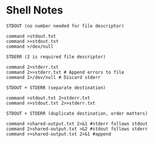 
# Shell Notes

    STDOUT (no number needed for file descriptor)

    command >stdout.txt
    command >>stdout.txt
    command >/dev/null

    STDERR (2 is required file descriptor)

    command 2>stderr.txt
    command 2>>stderr.txt # Append errors to file
    command 2>/dev/null # Discard stderr

    STDOUT + STDERR (separate destination)

    command >stdout.txt 2>stderr.txt
    command >>stdout.txt 2>>stderr.txt

    STDOUT + STDERR (duplicate destination, order matters)

    command >shared-output.txt 2>&1 #stderr follows stdout
    command 2>shared-output.txt >&2 #stdout follows stderr
    command >>shared-output.txt 2>&1 #append
